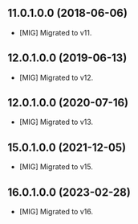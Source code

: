 ## 11.0.1.0.0 (2018-06-06)

- \[MIG\] Migrated to v11.

## 12.0.1.0.0 (2019-06-13)

- \[MIG\] Migrated to v12.

## 12.0.1.0.0 (2020-07-16)

- \[MIG\] Migrated to v13.

## 15.0.1.0.0 (2021-12-05)

- \[MIG\] Migrated to v15.

## 16.0.1.0.0 (2023-02-28)

- \[MIG\] Migrated to v16.

